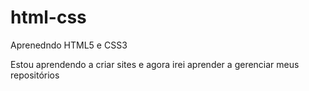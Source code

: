 # html-css
 Aprenedndo HTML5 e CSS3

Estou aprendendo a criar sites e agora irei aprender a gerenciar meus repositórios